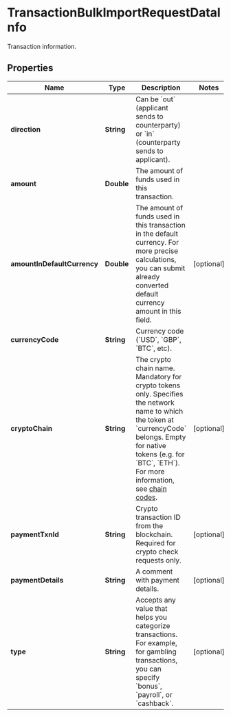 

# TransactionBulkImportRequestDataInfo

Transaction information.

## Properties

| Name | Type | Description | Notes |
|------------ | ------------- | ------------- | -------------|
|**direction** | **String** | Can be &#x60;out&#x60; (applicant sends to counterparty) or &#x60;in&#x60; (counterparty sends to applicant). |  |
|**amount** | **Double** | The amount of funds used in this transaction. |  |
|**amountInDefaultCurrency** | **Double** | The amount of funds used in this transaction in the default currency. For more precise calculations, you can submit already converted default currency amount in this field. |  [optional] |
|**currencyCode** | **String** | Currency code (&#x60;USD&#x60;, &#x60;GBP&#x60;, &#x60;BTC&#x60;, etc). |  |
|**cryptoChain** | **String** | The crypto chain name. Mandatory for crypto tokens only. Specifies the network name to which the token at &#x60;currencyCode&#x60; belongs. Empty for native tokens (e.g. for &#x60;BTC&#x60;, &#x60;ETH&#x60;). For more information, see [chain codes](ref:crypto-chain-codes). |  [optional] |
|**paymentTxnId** | **String** | Crypto transaction ID from the blockchain. Required for crypto check requests only. |  [optional] |
|**paymentDetails** | **String** | A comment with payment details. |  [optional] |
|**type** | **String** | Accepts any value that helps you categorize transactions. For example, for gambling transactions, you can specify &#x60;bonus&#x60;, &#x60;payroll&#x60;, or &#x60;cashback&#x60;. |  [optional] |



